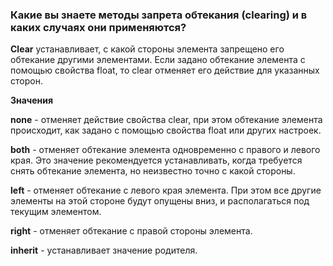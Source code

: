 ### Какие вы знаете методы запрета обтекания (clearing) и в каких случаях они применяются?

**Clear** устанавливает, с какой стороны элемента запрещено его обтекание другими элементами. Если задано обтекание элемента с помощью свойства float, то clear отменяет его действие для указанных сторон.

**Значения**

**none** - отменяет действие свойства clear, при этом обтекание элемента происходит, как задано с помощью свойства float или других настроек.

**both** - отменяет обтекание элемента одновременно с правого и левого края. Это значение рекомендуется устанавливать, когда требуется снять обтекание элемента, но неизвестно точно с какой стороны.

**left** - отменяет обтекание с левого края элемента. При этом все другие элементы на этой стороне будут опущены вниз, и располагаться под текущим элементом.

**right** - отменяет обтекание с правой стороны элемента.

**inherit** - устанавливает значение родителя.